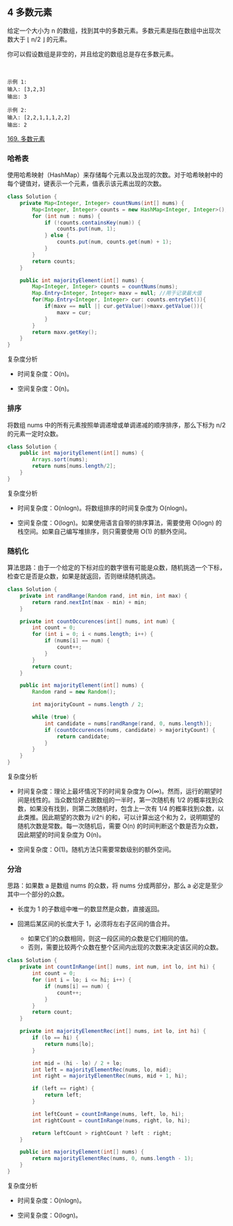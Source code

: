 ## 4 多数元素


给定一个大小为 n 的数组，找到其中的多数元素。多数元素是指在数组中出现次数大于 ⌊ n/2 ⌋ 的元素。

你可以假设数组是非空的，并且给定的数组总是存在多数元素。

 
```
示例 1:
输入: [3,2,3]
输出: 3

示例 2:
输入: [2,2,1,1,1,2,2]
输出: 2
```

[169. 多数元素](https://leetcode-cn.com/problems/majority-element/)

### 哈希表

使用哈希映射（HashMap）来存储每个元素以及出现的次数。对于哈希映射中的每个键值对，键表示一个元素，值表示该元素出现的次数。


```java
class Solution {
    private Map<Integer, Integer> countNums(int[] nums) {
        Map<Integer, Integer> counts = new HashMap<Integer, Integer>();
        for (int num : nums) {
            if (!counts.containsKey(num)) {
                counts.put(num, 1);
            } else {
                counts.put(num, counts.get(num) + 1);
            }
        }
        return counts;
    }

    public int majorityElement(int[] nums) {
        Map<Integer, Integer> counts = countNums(nums);
        Map.Entry<Integer, Integer> maxv = null; //用于记录最大值
        for(Map.Entry<Integer, Integer> cur: counts.entrySet()){
            if(maxv == null || cur.getValue()>maxv.getValue()){
                maxv = cur;
            }
        }
        return maxv.getKey();
    }
}
```

复杂度分析

* 时间复杂度：O(n)。

* 空间复杂度：O(n)。


### 排序

将数组 nums 中的所有元素按照单调递增或单调递减的顺序排序，那么下标为 n/2 的元素一定时众数。

```java
class Solution {
    public int majorityElement(int[] nums) {
        Arrays.sort(nums);
        return nums[nums.length/2];
    }
}
```

复杂度分析

* 时间复杂度：O(nlogn)。将数组排序的时间复杂度为 O(nlogn)。

* 空间复杂度：O(logn)。如果使用语言自带的排序算法，需要使用 O(logn) 的栈空间。如果自己编写堆排序，则只需要使用 O(1) 的额外空间。



### 随机化

算法思路：由于一个给定的下标对应的数字很有可能是众数，随机挑选一个下标，检查它是否是众数，如果是就返回，否则继续随机挑选。

```java
class Solution {
    private int randRange(Random rand, int min, int max) {
        return rand.nextInt(max - min) + min;
    }

    private int countOccurences(int[] nums, int num) {
        int count = 0;
        for (int i = 0; i < nums.length; i++) {
            if (nums[i] == num) {
                count++;
            }
        }
        return count;
    }

    public int majorityElement(int[] nums) {
        Random rand = new Random();

        int majorityCount = nums.length / 2;

        while (true) {
            int candidate = nums[randRange(rand, 0, nums.length)];
            if (countOccurences(nums, candidate) > majorityCount) {
                return candidate;
            }
        }
    }
}
```

复杂度分析

* 时间复杂度：理论上最坏情况下的时间复杂度为 O(∞)。然而，运行的期望时间是线性的。当众数恰好占据数组的一半时，第一次随机有 1/2 的概率找到众数，如果没有找到，则第二次随机时，包含上一次有 1/4 的概率找到众数，以此类推。因此期望的次数为 i/2^i 的和，可以计算出这个和为 2，说明期望的随机次数是常数。每一次随机后，需要 O(n) 的时间判断这个数是否为众数，因此期望的时间复杂度为 O(n)。

* 空间复杂度：O(1)。随机方法只需要常数级别的额外空间。


### 分治

思路：如果数 a 是数组 nums 的众数，将 nums 分成两部分，那么 a 必定是至少其中一个部分的众数。

* 长度为 1 的子数组中唯一的数显然是众数，直接返回。

* 回溯后某区间的长度大于 1，必须将左右子区间的值合并。
  * 如果它们的众数相同，则这一段区间的众数是它们相同的值。
  * 否则，需要比较两个众数在整个区间内出现的次数来决定该区间的众数。

```java
class Solution {
    private int countInRange(int[] nums, int num, int lo, int hi) {
        int count = 0;
        for (int i = lo; i <= hi; i++) {
            if (nums[i] == num) {
                count++;
            }
        }
        return count;
    }

    private int majorityElementRec(int[] nums, int lo, int hi) {
        if (lo == hi) {
            return nums[lo];
        }

        int mid = (hi - lo) / 2 + lo;
        int left = majorityElementRec(nums, lo, mid);
        int right = majorityElementRec(nums, mid + 1, hi);

        if (left == right) {
            return left;
        }

        int leftCount = countInRange(nums, left, lo, hi);
        int rightCount = countInRange(nums, right, lo, hi);

        return leftCount > rightCount ? left : right;
    }

    public int majorityElement(int[] nums) {
        return majorityElementRec(nums, 0, nums.length - 1);
    }
}
```

复杂度分析

* 时间复杂度：O(nlogn)。

* 空间复杂度：O(logn)。

### 















